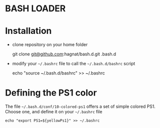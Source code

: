 BASH LOADER
===========

# Installation

* clone repository on your home folder

    git clone git@github.com:hagnat/bash.d.git .bash.d

* modify your `~/.bashrc` file to call the `~/.bash.d/bashrc` script

    echo "source ~/.bash.d/bashrc" >> ~/.bashrc

# Defining the PS1 color

The file `~/.bash.d/conf/10-colored-ps1` offers a set of simple colored PS1.
Choose one, and define it on your `~/.bashrc` file

    echo "export PS1=${yellowPs1}" >> ~/.bashrc

